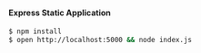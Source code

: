 #### Express Static Application
```sh
$ npm install
$ open http://localhost:5000 && node index.js
```
